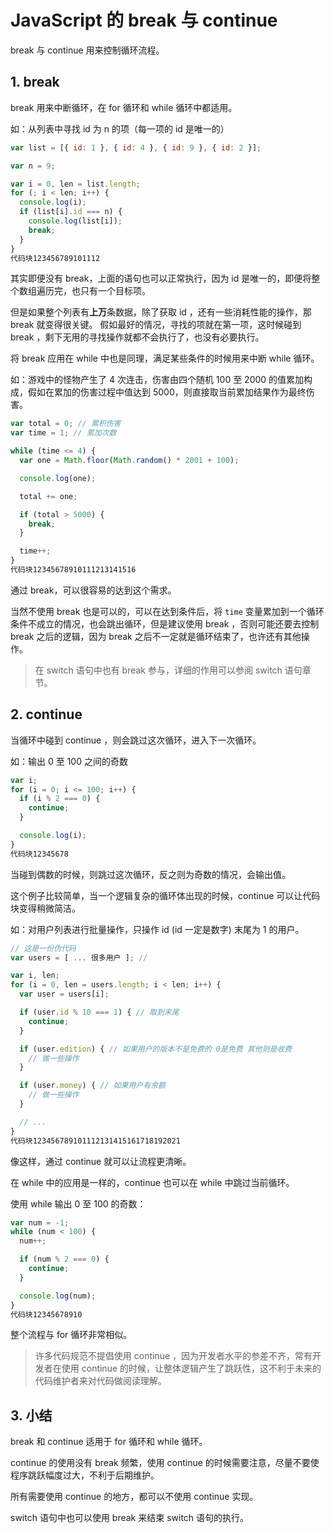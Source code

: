 # JavaScript 的 break 与 continue

break 与 continue 用来控制循环流程。



## 1. break

break 用来中断循环，在 for 循环和 while 循环中都适用。

如：从列表中寻找 id 为 n 的项（每一项的 id 是唯一的）

```js
var list = [{ id: 1 }, { id: 4 }, { id: 9 }, { id: 2 }];

var n = 9;

var i = 0, len = list.length;
for (; i < len; i++) {
  console.log(i);
  if (list[i].id === n) {
    console.log(list[i]);
    break;
  }
}
代码块123456789101112
```

其实即便没有 break，上面的语句也可以正常执行，因为 id 是唯一的，即便将整个数组遍历完，也只有一个目标项。

但是如果整个列表有**上万**条数据，除了获取 id ，还有一些消耗性能的操作，那 break 就变得很关键。
假如最好的情况，寻找的项就在第一项，这时候碰到 break ，剩下无用的寻找操作就都不会执行了，也没有必要执行。

将 break 应用在 while 中也是同理，满足某些条件的时候用来中断 while 循环。

如：游戏中的怪物产生了 4 次连击，伤害由四个随机 100 至 2000 的值累加构成，假如在累加的伤害过程中值达到 5000，则直接取当前累加结果作为最终伤害。

```js
var total = 0; // 累积伤害
var time = 1; // 累加次数

while (time <= 4) {
  var one = Math.floor(Math.random() * 2001 + 100);

  console.log(one);

  total += one;

  if (total > 5000) {
    break;
  }

  time++;
}
代码块12345678910111213141516
```

通过 break，可以很容易的达到这个需求。

当然不使用 break 也是可以的，可以在达到条件后，将 `time` 变量累加到一个循环条件不成立的情况，也会跳出循环，但是建议使用 break ，否则可能还要去控制 break 之后的逻辑，因为 break 之后不一定就是循环结束了，也许还有其他操作。

> 在 switch 语句中也有 break 参与，详细的作用可以参阅 switch 语句章节。



## 2. continue

当循环中碰到 continue ，则会跳过这次循环，进入下一次循环。

如：输出 0 至 100 之间的奇数

```js
var i;
for (i = 0; i <= 100; i++) {
  if (i % 2 === 0) {
    continue;
  }

  console.log(i);
}
代码块12345678
```

当碰到偶数的时候，则跳过这次循环，反之则为奇数的情况，会输出值。

这个例子比较简单，当一个逻辑复杂的循环体出现的时候，continue 可以让代码块变得稍微简洁。

如：对用户列表进行批量操作，只操作 id (id 一定是数字) 末尾为 1 的用户。

```js
// 这是一份伪代码
var users = [ ... 很多用户 ]; //

var i, len;
for (i = 0, len = users.length; i < len; i++) {
  var user = users[i];

  if (user.id % 10 === 1) { // 取到末尾
    continue;
  }

  if (user.edition) { // 如果用户的版本不是免费的 0是免费 其他则是收费
    // 做一些操作
  }

  if (user.money) { // 如果用户有余额
    // 做一些操作
  }

  // ...
}
代码块123456789101112131415161718192021
```

像这样，通过 continue 就可以让流程更清晰。

在 while 中的应用是一样的，continue 也可以在 while 中跳过当前循环。

使用 while 输出 0 至 100 的奇数：

```js
var num = -1;
while (num < 100) {
  num++;

  if (num % 2 === 0) {
    continue;
  }

  console.log(num);
}
代码块12345678910
```

整个流程与 for 循环非常相似。

> 许多代码规范不提倡使用 continue ，因为开发者水平的参差不齐，常有开发者在使用 continue 的时候，让整体逻辑产生了跳跃性，这不利于未来的代码维护者来对代码做阅读理解。



## 3. 小结

break 和 continue 适用于 for 循环和 while 循环。

continue 的使用没有 break 频繁，使用 continue 的时候需要注意，尽量不要使程序跳跃幅度过大，不利于后期维护。

所有需要使用 continue 的地方，都可以不使用 continue 实现。

switch 语句中也可以使用 break 来结束 switch 语句的执行。